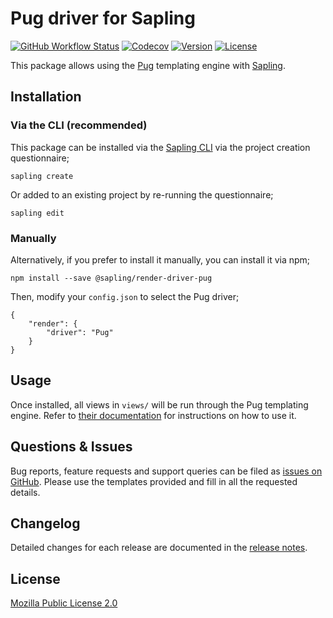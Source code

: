 # Pug driver for Sapling

<a href="https://github.com/saplingjs/render-driver-pug/actions"><img src="https://img.shields.io/github/workflow/status/saplingjs/render-driver-pug/CI" alt="GitHub Workflow Status"></a>
<a href="https://app.codecov.io/gh/saplingjs/render-driver-pug"><img src="https://img.shields.io/codecov/c/gh/saplingjs/render-driver-pug?token=E3NRW4IJW9" alt="Codecov"></a>
<a href="https://www.npmjs.com/package/@sapling/render-driver-pug"><img src="https://img.shields.io/npm/v/@sapling/render-driver-pug.svg?sanitize=true" alt="Version"></a>
<a href="https://github.com/saplingjs/render-driver-pug/blob/master/LICENSE"><img src="https://img.shields.io/npm/l/@sapling/render-driver-pug.svg?sanitize=true" alt="License"></a>

This package allows using the [Pug](https://pugjs.org/) templating engine with [Sapling](https://github.com/saplingjs/sapling/).


## Installation

### Via the CLI (recommended)

This package can be installed via the [Sapling CLI](https://saplingjs.com/docs/#/cli) via the project creation questionnaire;

    sapling create

Or added to an existing project by re-running the questionnaire;

    sapling edit


### Manually

Alternatively, if you prefer to install it manually, you can install it via npm;

    npm install --save @sapling/render-driver-pug

Then, modify your `config.json` to select the Pug driver;

    {
        "render": {
            "driver": "Pug"
        }
    }


## Usage

Once installed, all views in `views/` will be run through the Pug templating engine.  Refer to [their documentation](https://pugjs.org/) for instructions on how to use it.


## Questions & Issues

Bug reports, feature requests and support queries can be filed as [issues on GitHub](https://github.com/saplingjs/render-driver-pug/issues).  Please use the templates provided and fill in all the requested details.


## Changelog

Detailed changes for each release are documented in the [release notes](https://github.com/saplingjs/render-driver-pug/releases).


## License

[Mozilla Public License 2.0](https://opensource.org/licenses/MPL-2.0)
